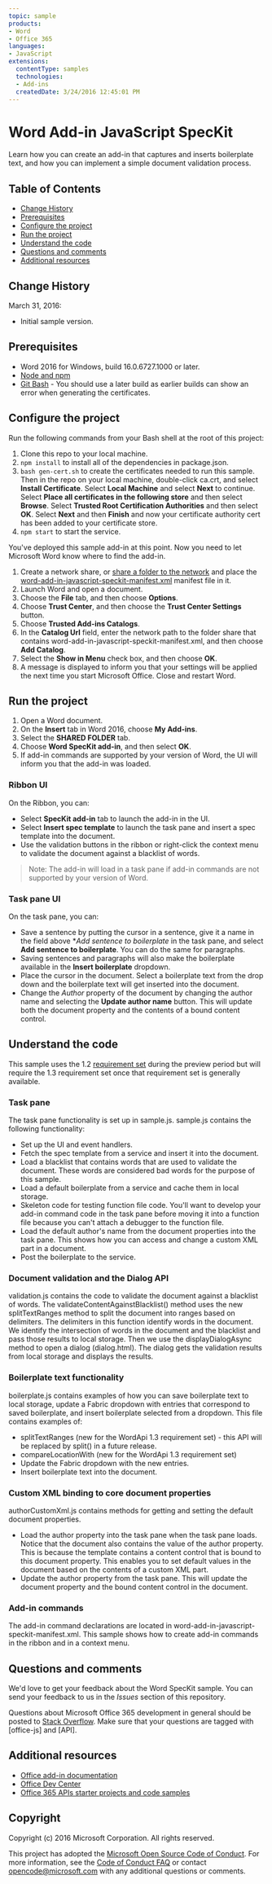 ```yaml
---
topic: sample
products:
- Word
- Office 365
languages:
- JavaScript
extensions:
  contentType: samples
  technologies:
  - Add-ins
  createdDate: 3/24/2016 12:45:01 PM
---
```

# Word Add-in JavaScript SpecKit

Learn how you can create an add-in that captures and inserts boilerplate text, and how you can implement a simple document validation process.

## Table of Contents
* [Change History](#change-history)
* [Prerequisites](#prerequisites)
* [Configure the project](#configure-the-project)
* [Run the project](#run-the-project)
* [Understand the code](#understand-the-code)
* [Questions and comments](#questions-and-comments)
* [Additional resources](#additional-resources)

## Change History

March 31, 2016:
* Initial sample version.

## Prerequisites

* Word 2016 for Windows, build 16.0.6727.1000 or later.
* [Node and npm](https://nodejs.org/en/)
* [Git Bash](https://git-scm.com/downloads) - You should use a later build as earlier builds can show an error when generating the certificates.

## Configure the project

Run the following commands from your Bash shell at the root of this project:

1. Clone this repo to your local machine.
2. ```npm install``` to install all of the dependencies in package.json.
3. ```bash gen-cert.sh``` to create the certificates needed to run this sample. Then in the repo on your local machine, double-click ca.crt, and select **Install Certificate**. Select **Local Machine** and select **Next** to continue. Select **Place all certificates in the following store** and then select **Browse**.  Select **Trusted Root Certification Authorities** and then select **OK**. Select **Next** and then **Finish** and now your certificate authority cert has been added to your certificate store.
4. ```npm start``` to start the service.

You've deployed this sample add-in at this point. Now you need to let Microsoft Word know where to find the add-in.

1. Create a network share, or [share a folder to the network](https://technet.microsoft.com/en-us/library/cc770880.aspx) and place the [word-add-in-javascript-speckit-manifest.xml](word-add-in-javascript-speckit-manifest.xml) manifest file in it.
3. Launch Word and open a document.
4. Choose the **File** tab, and then choose **Options**.
5. Choose **Trust Center**, and then choose the **Trust Center Settings** button.
6. Choose **Trusted Add-ins Catalogs**.
7. In the **Catalog Url** field, enter the network path to the folder share that contains word-add-in-javascript-speckit-manifest.xml, and then choose **Add Catalog**.
8. Select the **Show in Menu** check box, and then choose **OK**.
9. A message is displayed to inform you that your settings will be applied the next time you start Microsoft Office. Close and restart Word.

## Run the project

1. Open a Word document.
2. On the **Insert** tab in Word 2016, choose **My Add-ins**.
3. Select the **SHARED FOLDER** tab.
4. Choose **Word SpecKit add-in**, and then select **OK**.
5. If add-in commands are supported by your version of Word, the UI will inform you that the add-in was loaded.

### Ribbon UI
On the Ribbon, you can:
* Select **SpecKit add-in** tab to launch the add-in in the UI.
* Select **Insert spec template** to launch the task pane and insert a spec template into the document.
* Use the validation buttons in the ribbon or right-click the context menu to validate the document against a blacklist of words.

 > Note: The add-in will load in a task pane if add-in commands are not supported by your version of Word.

### Task pane UI
On the task pane, you can:
* Save a sentence by putting the cursor in a sentence, give it a name in the field above **Add sentence to boilerplate* in the task pane, and select **Add sentence to boilerplate**. You can do the same for paragraphs.
* Saving sentences and paragraphs will also make the boilerplate available in the **Insert boilerplate** dropdown.
* Place the cursor in the document. Select a boilerplate text from the drop down and the boilerplate text will get inserted into the document.
* Change the *Author* property of the document by changing the author name and selecting the **Update author name** button. This will update both the document property and the contents of a bound content control.

## Understand the code

This sample uses the 1.2 [requirement set](http://dev.office.com/reference/add-ins/office-add-in-requirement-sets?product=word) during the preview period but will require the 1.3 requirement set once that requirement set is generally available.

### Task pane

The task pane functionality is set up in sample.js. sample.js contains the following functionality:

* Set up the UI and event handlers.
* Fetch the spec template from a service and insert it into the document.
* Load a blacklist that contains words that are used to validate the document. These words are considered bad words for the purpose of this sample.
* Load a default boilerplate from a service and cache them in local storage.
* Skeleton code for testing function file code. You'll want to develop your add-in command code in the task pane before moving it into a function file because you can't attach a debugger to the function file.
* Load the default author's name from the document properties into the task pane. This shows how you can access and change a custom XML part in a document.
* Post the boilerplate to the service.

### Document validation and the Dialog API

validation.js contains the code to validate the document against a blacklist of words. The validateContentAgainstBlacklist() method uses the new splitTextRanges method to split the document into ranges based on delimiters. The delimiters in this function identify words in the document. We identify the intersection of words in the document and the blacklist and pass those results to local storage. Then we use the displayDialogAsync method to open a dialog (dialog.html). The dialog gets the validation results from local storage and displays the results.

### Boilerplate text functionality

boilerplate.js contains examples of how you can save boilerplate text to local storage, update a Fabric dropdown with entries that correspond to saved boilerplate, and insert boilerplate selected from a dropdown. This file contains examples of:
* splitTextRanges (new for the WordApi 1.3 requirement set) - this API will be replaced by split() in a future release.
* compareLocationWith (new for the WordApi 1.3 requirement set)
* Update the Fabric dropdown with the new entries.
* Insert boilerplate text into the document.

### Custom XML binding to core document properties

authorCustomXml.js contains methods for getting and setting the default document properties.

* Load the author property into the task pane when the task pane loads. Notice that the document also contains the value of the author property. This is because the template contains a content control that is bound to this document property. This enables you to set default values in the document based on the contents of a custom XML part.
* Update the author property from the task pane. This will update the document property and the bound content control in the document.

### Add-in commands

The add-in command declarations are located in word-add-in-javascript-speckit-manifest.xml. This sample shows how to create add-in commands in the ribbon and in a context menu.

## Questions and comments

We'd love to get your feedback about the Word SpecKit sample. You can send your feedback to us in the *Issues* section of this repository.

Questions about Microsoft Office 365 development in general should be posted to [Stack Overflow](http://stackoverflow.com/questions/tagged/office-js+API). Make sure that your questions are tagged with [office-js] and [API].

## Additional resources

* [Office add-in documentation](https://msdn.microsoft.com/en-us/library/office/jj220060.aspx)
* [Office Dev Center](http://dev.office.com/)
* [Office 365 APIs starter projects and code samples](http://msdn.microsoft.com/en-us/office/office365/howto/starter-projects-and-code-samples)

## Copyright
Copyright (c) 2016 Microsoft Corporation. All rights reserved.



This project has adopted the [Microsoft Open Source Code of Conduct](https://opensource.microsoft.com/codeofconduct/). For more information, see the [Code of Conduct FAQ](https://opensource.microsoft.com/codeofconduct/faq/) or contact [opencode@microsoft.com](mailto:opencode@microsoft.com) with any additional questions or comments.
